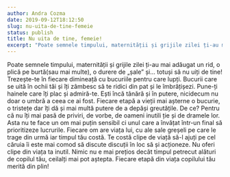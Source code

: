 ```yaml
---
author: Andra Cozma
date: 2019-09-12T18:12:50
slug: nu-uita-de-tine-femeie
status: publish
title: Nu uita de tine, femeie!
excerpt: "Poate semnele timpului, maternității și grijile zilei ți-au mai adăugat un rid, o plică pe burtă(sau mai multe), o durere  "
---
```

Poate semnele timpului, maternității și grijile zilei ți-au mai adăugat un rid, o plică pe burtă(sau mai multe), o durere de „șale” și… totuși să nu uiți de tine! Trezește-te în fiecare dimineață cu bucuriile pentru care lupți. Bucurii care se uită în ochii tăi și îți zâmbesc să te ridici din pat și le îmbrățișezi. Pune-ți hainele care îți plac și admiră-te. Ești încă tânără și în putere, nicidecum nu doar o umbră a ceea ce ai fost. Fiecare etapă a vieții mai așterne o bucurie, o tristețe dar îți dă și mai multă putere de a depăși greutățile. De ce? Pentru că nu îți mai pasă de priviri, de vorbe, de oameni inutili ție și de dramele lor. Asta nu te face un om mai puțin sensibil ci unul care a învățat într-un final să prioritizeze lucrurile. Fiecare om are viața lui, cu ale sale greșeli pe care le trage din urmă iar timpul tău costă. Te costă clipe de viață să-l ajuți pe cel căruia îi este mai comod să discute discuții în loc să și acționeze. Nu oferi clipe din viața ta inutil. Nimic nu e mai prețios decât timpul petrecut alături de copilul tău, ceilalți mai pot aștepta. Fiecare etapă din viața copilului tău merită din plin!
    